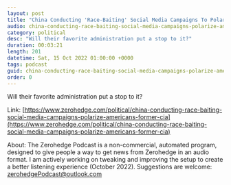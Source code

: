 ```yaml
---
layout: post
title: "China Conducting 'Race-Baiting' Social Media Campaigns To Polarize Americans: Former CIA Officer"
audio: china-conducting-race-baiting-social-media-campaigns-polarize-americans-former-cia-0
category: political
desc: "Will their favorite administration put a stop to it?"
duration: 00:03:21
length: 201
datetime: Sat, 15 Oct 2022 01:00:00 +0000
tags: podcast
guid: china-conducting-race-baiting-social-media-campaigns-polarize-americans-former-cia-0
order: 0
---
```

Will their favorite administration put a stop to it?

Link: [https://www.zerohedge.com/political/china-conducting-race-baiting-social-media-campaigns-polarize-americans-former-cia](https://www.zerohedge.com/political/china-conducting-race-baiting-social-media-campaigns-polarize-americans-former-cia)

About: The Zerohedge Podcast is a non-commercial, automated program, designed to give people a way to get news from Zerohedge in an audio format.  I am actively working on tweaking and improving the setup to create a better listening experience (October 2022).  Suggestions are welcome: [zerohedgePodcast@outlook.com](mailto:zerohedgePodcast@outlook.com)